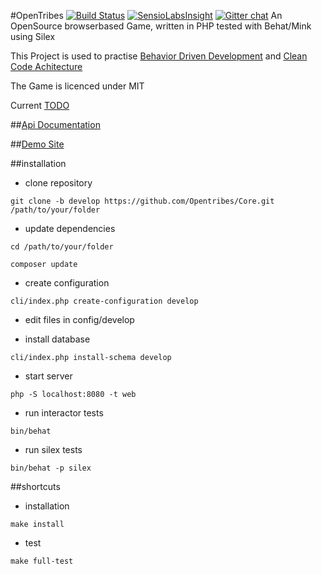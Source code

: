 #OpenTribes
[![Build Status](https://travis-ci.org/Opentribes/Core.png?branch=develop)](https://travis-ci.org/Opentribes/Core)
[![SensioLabsInsight](https://insight.sensiolabs.com/projects/00a44706-0e89-488a-98c8-aaad7e12eeca/mini.png)](https://insight.sensiolabs.com/projects/00a44706-0e89-488a-98c8-aaad7e12eeca)
[![Gitter chat](https://badges.gitter.im/Opentribes/Core.png)](https://gitter.im/Opentribes/Core)
An OpenSource browserbased Game, written in PHP tested with Behat/Mink using Silex

This Project is used to practise [Behavior Driven Development](http://de.wikipedia.org/wiki/Behavior_Driven_Development) and [Clean Code Achitecture](http://blog.8thlight.com/uncle-bob/2012/08/13/the-clean-architecture.html)

The Game is licenced under MIT 

Current [TODO](https://github.com/Opentribes/Core/issues?direction=asc&labels=TODO&milestone=1&page=1&sort=created&state=open)

##[Api Documentation](http://opentribes.github.io/API/)

##[Demo Site](http://ot.blackscorp.de/)

##installation

- clone repository

`git clone -b develop https://github.com/Opentribes/Core.git /path/to/your/folder`

- update dependencies

`cd /path/to/your/folder`

`composer update`

- create configuration

`cli/index.php create-configuration develop`

- edit files in config/develop

- install database

`cli/index.php install-schema develop`

- start server

`php -S localhost:8080 -t web`

- run interactor tests

`bin/behat`

- run silex tests

`bin/behat -p silex`

##shortcuts

- installation

`make install`

- test

`make full-test`
